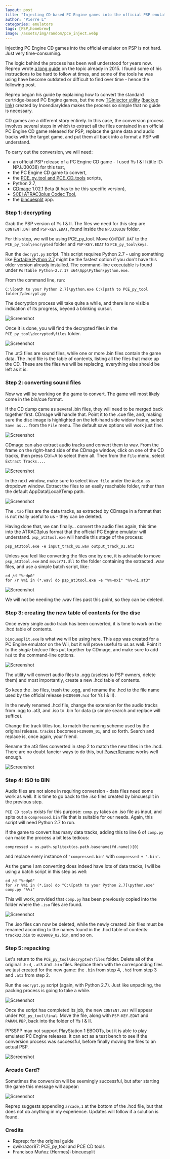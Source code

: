```yaml
---
layout: post
title: "Injecting CD-based PC Engine games into the official PSP emulator"
author: "Pierre L"
categories: emulators
tags: [PSP,homebrew]
image: /assets/img/random/pce_inject.webp
---
```


Injecting PC Engine CD games into the official emulator on PSP is not hard. Just very time-consuming.

The logic behind the process has been well understood for years now. Reprep wrote [a long guide](https://wololo.net/talk/viewtopic.php?f=24&t=41526) on the topic already in 2015. I found some of his instructions to be hard to follow at times, and some of the tools he was using have become outdated or difficult to find over time - hence the following post.

Reprep began his guide by explaining how to convert the standard cartridge-based PC Engine games, but the new [TGInjector utility](https://www.reddit.com/r/PSP/comments/l0sg1e/tginjector_a_tool_to_take_advantage_of_soldier/) ([backup link](https://archive.org/details/tginjector-v-1)) created by IncendiaryIdea makes the process so simple that no guide is necessary. 

CD games are a different story entirely. In this case, the conversion process involves several steps in which to extract all the files contained in an official PC Engine CD game released for PSP, replace the game data and audio tracks with the target game, and put them all back into a format a PSP will understand.

To carry out the conversion, we will need:
- an official PSP release of a PC Engine CD game - I used Ys I & II (title ID: NPJJ30038) for this test,
- the PC Engine CD game to convert,
- the [PCE_py_tool and PCE_CD_tools](https://archive.org/details/pce-cd-tools) scripts,
- Python 2.7,
- [CDmage](https://www.videohelp.com/software/CDMage) 1.02.1 Beta (it has to be this specific version),
- [SCEI ATRAC3plus Codec Tool](https://archive.org/details/scei-atrac-3plus-codec-tool),
- the [bincuesplit](https://archive.org/details/bincuesplit) app.

### Step 1: decrypting

Grab the PSP version of Ys I & II. The files we need for this step are `CONTENT.DAT` and `PSP-KEY.EDAT`, found inside the `NPJJ30038` folder.

For this step, we will be using PCE_py_tool. Move `CONTENT.DAT` to the `PCE_py_tool\encrypted` folder and `PSP-KEY.EDAT` to `PCE_py_tool\keys`.

Run the `decrypt.py` script. This script requires Python 2.7 - using something like [Portable Python 2.7](https://sourceforge.net/projects/portable-python/) might be the fastest option if you don't have this older version already installed. The command-line executable is found under `Portable Python-2.7.17 x64\App\Python\python.exe`.

From the command line, run: 

`C:\[path to your Python 2.7]\python.exe C:\[path to PCE_py_tool folder]\decrypt.py`

The decryption process will take quite a while, and there is no visible indication of its progress, beyond a blinking cursor.

![Screenshot](https://github.com/PSP-Archive/PSP-Archive.github.io/raw/gh-pages/assets/img/random/pce_inj_step_1-1.webp) 

Once it is done, you will find the decrypted files in the `PCE_py_tool\decrypted\files` folder.

![Screenshot](https://github.com/PSP-Archive/PSP-Archive.github.io/raw/gh-pages/assets/img/random/pce_inj_step_1-2.webp) 

The .at3 files are sound files, while one or more .bin files contain the game data. The .hcd file is the table of contents, listing all the files that make up the CD. These are the files we will be replacing, everything else should be left as it is.

### Step 2: converting sound files

Now we will be working on the game to convert. The game will most likely come in the bin/cue format. 

If the CD dump came as several .bin files, they will need to be merged back together first. CDmage will handle that. Point it to the .cue file, and, making sure the disc image is highlighted on the left-hand side widow frame, select `Save as...` from the `File` menu. The default save options will work just fine.

![Screenshot](https://github.com/PSP-Archive/PSP-Archive.github.io/raw/gh-pages/assets/img/random/pce_inj_step_2-1.webp) 

CDmage can also extract audio tracks and convert them to wav. From the frame on the right-hand side of the CDmage window, click on one of the CD tracks, then press Ctrl+A to select them all. Then from the `File` menu, select `Extract Tracks...`. 

![Screenshot](https://github.com/PSP-Archive/PSP-Archive.github.io/raw/gh-pages/assets/img/random/pce_inj_step_2-3.webp) 

In the next window, make sure to select `Wave file` under the `Audio as` dropdown window. Extract the files to an easily reachable folder, rather than the default AppData\Local\Temp path.

![Screenshot](https://github.com/PSP-Archive/PSP-Archive.github.io/raw/gh-pages/assets/img/random/pce_inj_step_2-4.webp) 

The `.tao` files are the data tracks, as extracted by CDmage in a format that is not really useful to us - they can be deleted.

Having done that, we can finally... convert the audio files again, this time into the ATRAC3plus format that the official PC Engine emulator will understand. `psp_at3tool.exe` will handle this stage of the process:

`psp_at3tool.exe -e input_track_01.wav output_track_01.at3`

Unless you feel like converting the files one by one, it is advisable to move `psp_at3tool.exe` and `msvcr71.dll` to the folder containing the extracted .wav files, and use a simple batch script, like:

```
cd /d "%~dp0"
for /r %%i in (*.wav) do psp_at3tool.exe -e "%%~nxi" "%%~ni.at3"
```

![Screenshot](https://github.com/PSP-Archive/PSP-Archive.github.io/raw/gh-pages/assets/img/random/pce_inj_step_2-5.webp) 

We will not be needing the .wav files past this point, so they can be deleted.

### Step 3: creating the new table of contents for the disc

Once every single audio track has been converted, it is time to work on the .hcd table of contents. 

`bincuesplit.exe` is what we will be using here. This app was created for a PC Engine emulator on the Wii, but it will prove useful to us as well. Point it to the *single* bin/cue files put together by CDmage, and make sure to add `hcd` to the command-line options.

![Screenshot](https://github.com/PSP-Archive/PSP-Archive.github.io/raw/gh-pages/assets/img/random/pce_inj_step_3-1.webp) 

The utility will convert audio files to .ogg (useless to PSP owners, delete them) and most importantly, create a new .hcd table of contents.

So keep the .iso files, trash the .ogg, and rename the .hcd to the file name used by the official release (`HCD9009.hcd` for Ys I & II).

In the newly renamed .hcd file, change the extension for the audio tracks from .ogg to .at3, and .iso to .bin for data (a simple search and replace will suffice). 

Change the track titles too, to match the naming scheme used by the original release. `track01` becomes `HCD9009_01`, and so forth. Search and replace is, once again, your friend.

Rename the at3 files converted in step 2 to match the new titles in the .hcd. There are no doubt fancier ways to do this, but [PowerRename](https://docs.microsoft.com/en-us/windows/powertoys/powerrename) works well enough.

![Screenshot](https://github.com/PSP-Archive/PSP-Archive.github.io/raw/gh-pages/assets/img/random/pce_inj_step_3-2.webp) 

### Step 4: ISO to BIN

Audio files are not alone in requiring conversion - data files need some work as well. It is time to go back to the .iso files created by bincuesplit in the previous step.

`PCE CD tools` exists for this purpose: `comp.py` takes an .iso file as input, and spits out a `compressed.bin` file that is suitable for our needs. Again, this script will need Python 2.7 to run.

If the game to convert has many data tracks, adding this to line 6 of `comp.py` can make the process a bit less tedious:

```
compressed = os.path.splitext(os.path.basename(fd.name))[0]
```

and replace every instance of `'compressed.bin'` with `compressed + '.bin'`.

As the game I am converting does indeed have lots of data tracks, I will be using a batch script in this step as well:

```
cd /d "%~dp0"
for /r %%i in (*.iso) do "C:\[path to your Python 2.7]\python.exe" comp.py "%%i"
```

This will work, provided that `comp.py` has been previously copied into the folder where the `.iso` files are found.

![Screenshot](https://github.com/PSP-Archive/PSP-Archive.github.io/raw/gh-pages/assets/img/random/pce_inj_step_4-1.webp) 

The .iso files can now be deleted, while the newly created .bin files must be renamed according to the names found in the .hcd table of contents: `track02.bin` to `HCD9009_02.bin`, and so on.

### Step 5: repacking

Let's return to the `PCE_py_tool\decrypted\files` folder. Delete all of the original `.hcd`, `.at3` and `.bin` files. Replace them with the corresponding files we just created for the new game: the `.bin` from step 4, `.hcd` from step 3 and `.at3` from step 2.

Run the `encrypt.py` script (again, with Python 2.7). Just like unpacking, the packing process is going to take a while.

![Screenshot](https://github.com/PSP-Archive/PSP-Archive.github.io/raw/gh-pages/assets/img/random/pce_inj_step_5-1.webp) 

Once the script has completed its job, the new `CONTENT.DAT` will appear under `PCE_py_tool\final`. Move the file, along with `PSP-KEY.EDAT` and `PARAM.PBP`, back into the folder of Ys I & II. 

PPSSPP may not support PlayStation 1 EBOOTs, but it is able to play emulated PC Engine releases. It can act as a test bench to see if the conversion process was successful, before finally moving the files to an actual PSP.

![Screenshot](https://github.com/PSP-Archive/PSP-Archive.github.io/raw/gh-pages/assets/img/random/valis_ppsspp.webp)

### Arcade Card?

Sometimes the conversion will be seemingly successful, but after starting the game this message will appear:

![Screenshot](https://github.com/PSP-Archive/PSP-Archive.github.io/raw/gh-pages/assets/img/random/pce_inj_step_6-1.webp) 

Reprep suggests appending `arcade,1` at the bottom of the .hcd file, but that does not do anything in my experience. Updates will follow if a solution is found.

### Credits

- Reprep: for the original guide
- qwikrazor87: PCE_py_tool and PCE CD tools
- Francisco Muñoz (Hermes): bincuesplit
